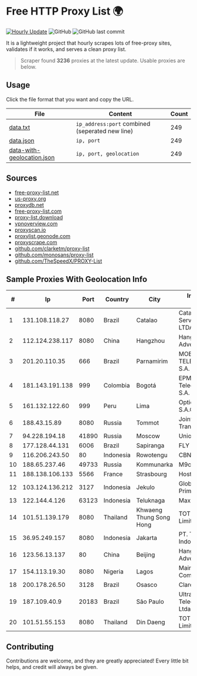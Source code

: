 
# Free HTTP Proxy List 🌍

[![Hourly Update](https://github.com/mertguvencli/http-proxy-list/actions/workflows/main.yml/badge.svg?branch=main)](https://github.com/mertguvencli/http-proxy-list/actions/workflows/main.yml)
![GitHub](https://img.shields.io/github/license/mertguvencli/http-proxy-list)
![GitHub last commit](https://img.shields.io/github/last-commit/mertguvencli/http-proxy-list)

It is a lightweight project that hourly scrapes lots of free-proxy sites, validates if it works, and serves a clean proxy list.


> Scraper found **3236** proxies at the latest update. Usable proxies are below.

## Usage

Click the file format that you want and copy the URL.


|File|Content|Count|
|----|-------|-----|
|[data.txt](https://raw.githubusercontent.com/mertguvencli/http-proxy-list/main/proxy-list/data.txt)|`ip_address:port` combined (seperated new line)|249|
|[data.json](https://raw.githubusercontent.com/mertguvencli/http-proxy-list/main/proxy-list/data.json)|`ip, port`|249|
|[data-with-geolocation.json](https://raw.githubusercontent.com/mertguvencli/http-proxy-list/main/proxy-list/data-with-geolocation.json)|`ip, port, geolocation`|249|

## Sources

* [free-proxy-list.net](https://free-proxy-list.net)
* [us-proxy.org](https://www.us-proxy.org)
* [proxydb.net](http://proxydb.net)
* [free-proxy-list.com](https://free-proxy-list.com/?page=&port=&type%5B%5D=http&type%5B%5D=https&up_time=0&search=Search)
* [proxy-list.download](https://www.proxy-list.download/HTTP)
* [vpnoverview.com](https://vpnoverview.com/privacy/anonymous-browsing/free-proxy-servers)
* [proxyscan.io](https://www.proxyscan.io)
* [proxylist.geonode.com](https://proxylist.geonode.com/api/proxy-list?limit=300&page=1&sort_by=lastChecked&sort_type=desc&protocols=http,https)
* [proxyscrape.com](https://api.proxyscrape.com/v2/?request=displayproxies&protocol=http&timeout=10000&country=all&ssl=all&anonymity=all)
* [github.com/clarketm/proxy-list](https://raw.githubusercontent.com/clarketm/proxy-list/master/proxy-list-raw.txt)
* [github.com/monosans/proxy-list](https://raw.githubusercontent.com/monosans/proxy-list/main/proxies/http.txt)
* [github.com/TheSpeedX/PROXY-List](https://raw.githubusercontent.com/TheSpeedX/PROXY-List/master/http.txt)


## Sample Proxies With Geolocation Info

|#|Ip|Port|Country|City|Internet Service Provider|
|-|--|----|-------|----|-------------------------|
|1|131.108.118.27|8080|Brazil|Catalao|Catalão Bandnet Serviços Multimídia LTDA - ME|
|2|112.124.238.117|8080|China|Hangzhou|Hangzhou Alibaba Advertising Co|
|3|201.20.110.35|666|Brazil|Parnamirim|MOB SERVICOS DE TELECOMUNICACOES S.A.|
|4|181.143.191.138|999|Colombia|Bogotá|EPM Telecomunicaciones S.A. E.S.P.|
|5|161.132.122.60|999|Peru|Lima|Optical Technologies S.A.C.|
|6|188.43.15.89|8080|Russia|Tommot|Joint Stock Company TransTeleCom|
|7|94.228.194.18|41890|Russia|Moscow|Uniontel Ltd|
|8|177.128.44.131|6006|Brazil|Sapiranga|FLY & LVT|
|9|116.206.243.50|80|Indonesia|Rowotengu|CBN|
|10|188.65.237.46|49733|Russia|Kommunarka|M9com RO|
|11|188.138.106.133|5566|France|Strasbourg|Host Europe GmbH|
|12|103.124.136.212|3127|Indonesia|Jekulo|Global Media Data Prima|
|13|122.144.4.126|63123|Indonesia|Teluknaga|Maxindo|
|14|101.51.139.179|8080|Thailand|Khwaeng Thung Song Hong|TOT Public Company Limited|
|15|36.95.249.157|8080|Indonesia|Jakarta|PT. Telekomunikasi Indonesia|
|16|123.56.13.137|80|China|Beijing|Hangzhou Alibaba Advertising Co|
|17|154.113.19.30|8080|Nigeria|Lagos|Mainone Cable Company|
|18|200.178.26.50|3128|Brazil|Osasco|Claro S.A|
|19|187.109.40.9|20183|Brazil|São Paulo|Ultranet Telecomunicações Ltda|
|20|101.51.55.153|8080|Thailand|Din Daeng|TOT Public Company Limited|



## Contributing

Contributions are welcome, and they are greatly appreciated! Every
little bit helps, and credit will always be given.

